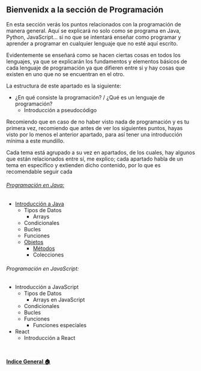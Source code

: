 ## Bienvenidx a la sección de Programación

En esta sección verás los puntos relacionados con la programación de manera general. Aquí se explicará no solo como se programa en Java, Python, JavaScript... si no que se intentará enseñar como programar y aprender a programar en cualquier lenguaje que no esté aquí escrito. 

Evidentemente se enseñará como se hacen ciertas cosas en todos los lenguajes, ya que se explicarán los fundamentos y elementos básicos de cada lenguaje de programación ya que difieren entre si y hay cosas que existen en uno que no se encuentran en el otro.

La estructura de este apartado es la siguiente:

- ¿En qué consiste la programación? / ¿Qué es un lenguaje de programación?
  - Introducción a pseudocódigo

Recomiendo que en caso de no haber visto nada de programación y es tu primera vez, recomiendo que antes de ver los siguientes puntos, hayas visto por lo menos el anterior apartado, para así tener una introducción mínima a este mundillo.

Cada tema está agrupado a su vez en apartados, de los cuales, hay algunos que están relacionados entre sí, me explico; cada apartado habla de un tema en especifico y extienden dicho contenido, por lo que es recomendable seguir cada 


###### [Programación en Java:](Apartado%202%20-%20Aprendiendo%20a%20Programar/1.%20Java/0%20-%20Indice.md)
  - [Introducción a Java](Apartado%202%20-%20Aprendiendo%20a%20Programar/1.%20Java/1%20-%20Por%20que%20Java.md)
    - Tipos de Datos
      - Arrays
    - Condicionales
    - Bucles
    - Funciones
    - [Objetos](./Apartado%202%20-%20Aprendiendo%20a%20Programar/1.%20Java/7%20-%20Objetos%20en%20Java.md)
      - [Métodos](./Apartado%202%20-%20Aprendiendo%20a%20Programar/1.%20Java/7.1%20-%20M%C3%A9todos%20de%20Acceso.md)
      - Colecciones

###### Programación en JavaScript:
  - Introducción a JavaScript 
    - Tipos de Datos
      - Arrays en JavaScript
    - Condicionales
    - Bucles
    - Funciones
      - Funciones especiales
  - React
    - Introducción a React
  

<br>

**[Indice General :house:](/README.md)**